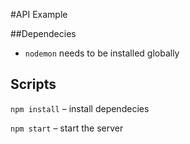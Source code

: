 #API Example

##Dependecies
* `nodemon` needs to be installed globally

## Scripts
`npm install` – install dependecies

`npm start` – start the server